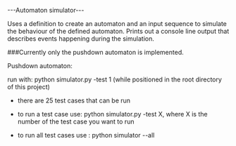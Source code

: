 
---Automaton simulator---

Uses a definition to create an automaton and an input sequence to simulate the behaviour of the defined automaton.
Prints out a console line output that describes events happening during the simulation.

###Currently only the pushdown automaton is implemented.

Pushdown automaton:

run with: python simulator.py -test 1
(while positioned in the root directory of this project)

- there are 25 test cases that can be run

- to run a test case use: python simulator.py -test X,
	where X is the number of the test case you want to run

- to run all test cases use : python simulator --all 